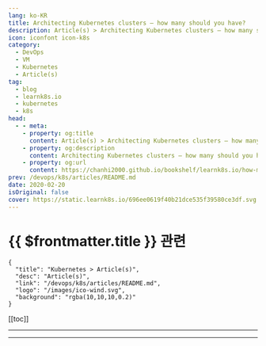 ```yaml
---
lang: ko-KR
title: Architecting Kubernetes clusters — how many should you have?
description: Article(s) > Architecting Kubernetes clusters — how many should you have?
icon: iconfont icon-k8s
category:
  - DevOps
  - VM
  - Kubernetes
  - Article(s)
tag:
  - blog
  - learnk8s.io
  - kubernetes
  - k8s
head:
  - - meta:
    - property: og:title
      content: Article(s) > Architecting Kubernetes clusters — how many should you have?
    - property: og:description
      content: Architecting Kubernetes clusters — how many should you have?
    - property: og:url
      content: https://chanhi2000.github.io/bookshelf/learnk8s.io/how-many-clusters.html
prev: /devops/k8s/articles/README.md
date: 2020-02-20
isOriginal: false
cover: https://static.learnk8s.io/696ee0619f40b21dce535f39580ce3df.svg
---
```


# {{ $frontmatter.title }} 관련

```component VPCard
{
  "title": "Kubernetes > Article(s)",
  "desc": "Article(s)",
  "link": "/devops/k8s/articles/README.md",
  "logo": "/images/ico-wind.svg",
  "background": "rgba(10,10,10,0.2)"
}
```

[[toc]]

---

<SiteInfo
  name="Architecting Kubernetes clusters — how many should you have?"
  desc="How many Kubernetes clusters should you have? One big cluster or multiple smaller clusters? This article investigates the pros and cons of different approaches."
  url="https://learnk8s.io/how-many-clusters"
  logo="https://static.learnk8s.io/f7e5160d4744cf05c46161170b5c11c9.svg"
  preview="https://static.learnk8s.io/696ee0619f40b21dce535f39580ce3df.svg"/>

<!-- TODO: 작성 -->

---

<TagLinks />